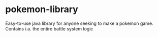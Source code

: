 pokemon-library
===============

Easy-to-use java library for anyone seeking to make a pokemon game. Contains i.a. the entire battle system logic
